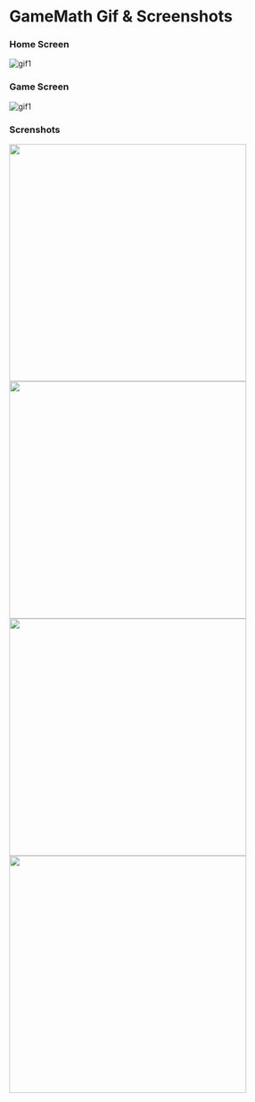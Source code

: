 
# GameMath Gif & Screenshots 
### Home Screen
![gif1](images/homescreen.gif)
### Game Screen
![gif1](images/gamescreen.gif)
### Screnshots
<img src="images/ss1.png" width="425"/> <img src="images/ss2.png" width="425"/> 
<img src="images/ss3.png" width="425"/> <img src="images/ss4.png" width="425"/>

